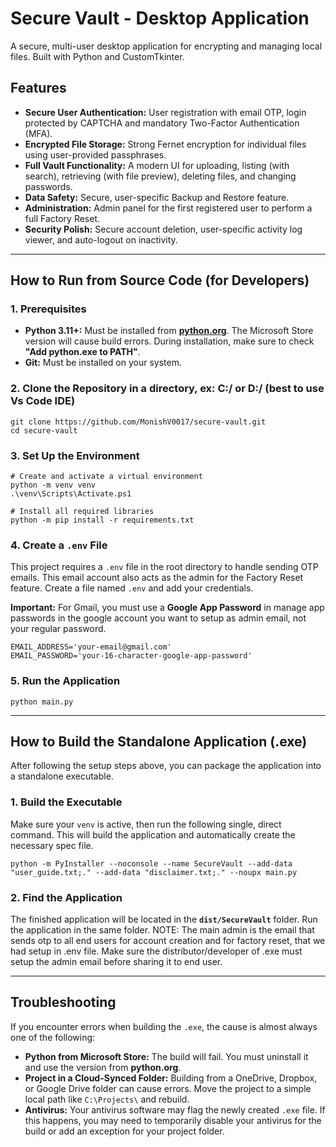 # Secure Vault - Desktop Application

A secure, multi-user desktop application for encrypting and managing local files. Built with Python and CustomTkinter.

## Features

- **Secure User Authentication:** User registration with email OTP, login protected by CAPTCHA and mandatory Two-Factor Authentication (MFA).
- **Encrypted File Storage:** Strong Fernet encryption for individual files using user-provided passphrases.
- **Full Vault Functionality:** A modern UI for uploading, listing (with search), retrieving (with file preview), deleting files, and changing passwords.
- **Data Safety:** Secure, user-specific Backup and Restore feature.
- **Administration:** Admin panel for the first registered user to perform a full Factory Reset.
- **Security Polish:** Secure account deletion, user-specific activity log viewer, and auto-logout on inactivity.

---

## How to Run from Source Code (for Developers)

### 1. Prerequisites

- **Python 3.11+:** Must be installed from **[python.org](https://www.python.org/downloads/)**. The Microsoft Store version will cause build errors. During installation, make sure to check **"Add python.exe to PATH"**.
- **Git:** Must be installed on your system.

### 2. Clone the Repository in a directory, ex: C:/ or D:/ (best to use Vs Code IDE)

    git clone https://github.com/MonishV0017/secure-vault.git
    cd secure-vault

### 3. Set Up the Environment

    # Create and activate a virtual environment
    python -m venv venv
    .\venv\Scripts\Activate.ps1

    # Install all required libraries
    python -m pip install -r requirements.txt

### 4. Create a `.env` File

This project requires a `.env` file in the root directory to handle sending OTP emails. This email account also acts as the admin for the Factory Reset feature. Create a file named `.env` and add your credentials.

**Important:** For Gmail, you must use a **Google App Password** in manage app passwords in the google account you want to setup as admin email, not your regular password.

    EMAIL_ADDRESS='your-email@gmail.com'
    EMAIL_PASSWORD='your-16-character-google-app-password'

### 5. Run the Application

    python main.py

---

## How to Build the Standalone Application (.exe)

After following the setup steps above, you can package the application into a standalone executable.

### 1. Build the Executable

Make sure your `venv` is active, then run the following single, direct command. This will build the application and automatically create the necessary spec file.

    python -m PyInstaller --noconsole --name SecureVault --add-data "user_guide.txt;." --add-data "disclaimer.txt;." --noupx main.py

### 2. Find the Application

The finished application will be located in the **`dist/SecureVault`** folder. Run the application in the same folder.
NOTE: The main admin is the email that sends otp to all end users for account creation and for factory reset, that we had setup in .env file. Make sure the distributor/developer of .exe must setup the admin email before sharing it to end user.

---

## Troubleshooting

If you encounter errors when building the `.exe`, the cause is almost always one of the following:

- **Python from Microsoft Store:** The build will fail. You must uninstall it and use the version from **python.org**.
- **Project in a Cloud-Synced Folder:** Building from a OneDrive, Dropbox, or Google Drive folder can cause errors. Move the project to a simple local path like `C:\Projects\` and rebuild.
- **Antivirus:** Your antivirus software may flag the newly created `.exe` file. If this happens, you may need to temporarily disable your antivirus for the build or add an exception for your project folder.
